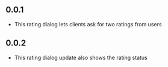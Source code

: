 ## 0.0.1

* This rating dialog lets clients ask for two ratings from users

## 0.0.2

* This rating dialog update also shows the rating status 
